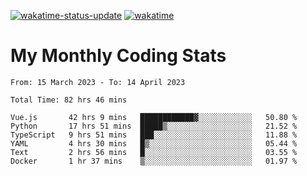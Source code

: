 [![wakatime-status-update](https://github.com/noopurphalak/noopurphalak/workflows/wakatime-status-update/badge.svg)](https://github.com/noopurphalak/noopurphalak/actions/workflows/main.yml)
[![wakatime](https://wakatime.com/badge/user/80ace140-ef40-4fdd-b8ed-f3be3d2e1aea.svg)](https://wakatime.com/@80ace140-ef40-4fdd-b8ed-f3be3d2e1aea)

# My Monthly Coding Stats

<!--START_SECTION:waka-->

```text
From: 15 March 2023 - To: 14 April 2023

Total Time: 82 hrs 46 mins

Vue.js       42 hrs 9 mins   ████████████▓░░░░░░░░░░░░   50.80 %
Python       17 hrs 51 mins  █████▒░░░░░░░░░░░░░░░░░░░   21.52 %
TypeScript   9 hrs 51 mins   ███░░░░░░░░░░░░░░░░░░░░░░   11.88 %
YAML         4 hrs 30 mins   █▒░░░░░░░░░░░░░░░░░░░░░░░   05.44 %
Text         2 hrs 56 mins   █░░░░░░░░░░░░░░░░░░░░░░░░   03.55 %
Docker       1 hr 37 mins    ▒░░░░░░░░░░░░░░░░░░░░░░░░   01.97 %
```

<!--END_SECTION:waka-->
